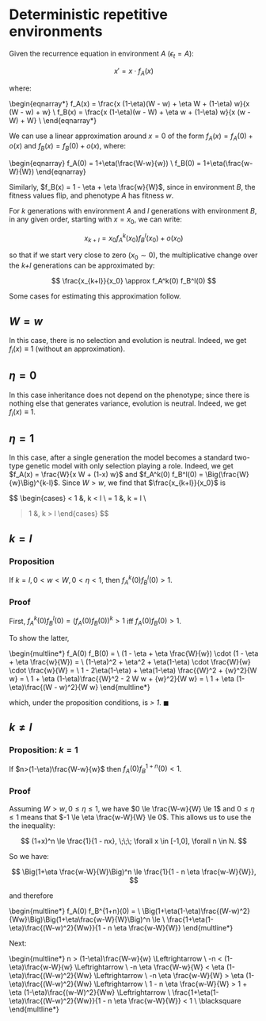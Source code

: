 # Deterministic repetitive environments

Given the recurrence equation in environment _A_ ($\epsilon_t=A$):

$$
x' = x \cdot f_A(x) 
$$

where:

\begin{eqnarray*}
f_A(x) = \frac{x (1-\eta)(W - w) + \eta W + (1-\eta) w}{x (W - w) + w} \\
f_B(x) = \frac{x (1-\eta)(w - W) + \eta w + (1-\eta) w}{x (w - W) + W} \\
\end{eqnarray*}

We can use a linear approximation around $x=0$ of the form $f_A(x) = f_A(0) + o(x)$ and $f_B(x) = f_B(0) + o(x)$, where:

\begin{eqnarray}
f_A(0) =  1+\eta(\frac{W-w}{w}) \\
f_B(0) =  1+\eta(\frac{w-W}{W})
\end{eqnarray}

Similarly, $f_B(x) = 1 - \eta + \eta \frac{w}{W}$, since in environment _B_, the fitness values flip, and phenotype _A_ has fitness $w$.

For _k_ generations with environment _A_ and _l_ generations with environment _B_, in any given order, starting with $x=x_0$, we can write:

$$
x_{k+l} = x_0 f_A^k(x_0) f_B^l(x_0) + o(x_0)
$$

so that if we start very close to zero ($x_0 \sim 0$), the multiplicative change over the _k+l_ generations can be approximated by:

$$
\frac{x_{k+l}}{x_0} \approx f_A^k(0) f_B^l(0)
$$

Some cases for estimating this approximation follow.

## $W = w$

In this case, there is no selection and evolution is neutral.
Indeed, we get $f_i(x) \equiv 1$ (without an approximation).

## $\eta = 0$

In this case inheritance does not depend on the phenotype; since there is nothing else that generates variance, evolution is neutral.
Indeed, we get $f_i(x) \equiv 1$.

## $\eta = 1$

In this case, after a single generation the model becomes a standard two-type genetic model with only selection playing a role.
Indeed, we get $f_A(x) = \frac{W}{x W + (1-x) w}$ and $f_A^k(0) f_B^l(0) = \Big(\frac{W}{w}\Big)^{k-l}$. Since $W > w$, we find that $\frac{x_{k+l}}{x_0}$ is

$$
\begin{cases}
< 1 &, k < l \\
= 1 &, k = l \\
> 1 &, k > l
\end{cases}
$$

## $k=l$ 

### Proposition
If $k=l, 0 < w < W, 0 < \eta < 1$, then $f_A^k(0) f_B^l(0) > 1$.

### Proof
First, $f_A^k(0) f_B^l(0) = (f_A(0)f_B(0))^k > 1$ iff $f_A(0)f_B(0)>1$.

To show the latter,

\begin{multline*}
f_A(0) f_B(0) = \\
(1 - \eta + \eta \frac{W}{w}) \cdot (1 - \eta + \eta \frac{w}{W}) = \\
(1-\eta)^2 + \eta^2 + \eta(1-\eta) \cdot \frac{W}{w} \cdot \frac{w}{W} = \\
1 - 2\eta(1-\eta) + \eta(1-\eta) \frac{{W}^2 + {w}^2}{W w} = \\
1 + \eta (1-\eta)\frac{{W}^2 - 2 W w + {w}^2}{W w} = \\
1 + \eta (1-\eta)\frac{(W - w)^2}{W w}
\end{multline*}

which, under the proposition conditions, is _> 1_.
$\blacksquare$

## $k \ne l$ 

### Proposition: $k=1$
If $n>(1-\eta)\frac{W-w}{w}$ then $f_A(0)f_B^{1+n}(0)<1$.

### Proof

Assuming $W>w, 0 \le \eta \le 1$, we have $0 \le \frac{W-w}{W} \le 1$ and $0 \le \eta \le 1$ means that $-1 \le \eta \frac{w-W}{W} \le 0$. This allows us to use the the inequality:

$$
(1+x)^n \le \frac{1}{1 - nx}, \;\;\; \forall x \in [-1,0], \forall n \in N.
$$

So we have: 

$$
\Big(1+\eta \frac{w-W}{W}\Big)^n \le \frac{1}{1 - n \eta \frac{w-W}{W}},
$$

and therefore

\begin{multline*}
f_A(0) f_B^{1+n}(0) = \\
\Big(1+\eta(1-\eta)\frac{(W-w)^2}{Ww}\Big)\Big(1+\eta\frac{w-W}{W}\Big)^n \le \\
\frac{1+\eta(1-\eta)\frac{(W-w)^2}{Ww}}{1 - n \eta \frac{w-W}{W}}
\end{multline*}

Next:

\begin{multline*}
n > (1-\eta)\frac{W-w}{w} \Leftrightarrow \\
-n < (1-\eta)\frac{w-W}{w} \Leftrightarrow \\
-n \eta \frac{W-w}{W} < \eta (1-\eta)\frac{(W-w)^2}{Ww} \Leftrightarrow \\
-n \eta \frac{w-W}{W} > \eta (1-\eta)\frac{(W-w)^2}{Ww} \Leftrightarrow \\
1 - n \eta \frac{w-W}{W} > 1 + \eta (1-\eta)\frac{(w-W)^2}{Ww} \Leftrightarrow \\
\frac{1+\eta(1-\eta)\frac{(W-w)^2}{Ww}}{1 - n \eta \frac{w-W}{W}} < 1 \\
\blacksquare
\end{multline*}





